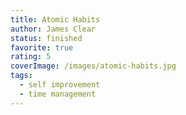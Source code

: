 ```yaml
---
title: Atomic Habits
author: James Clear
status: finished
favorite: true
rating: 5
coverImage: /images/atomic-habits.jpg
tags:
  - self improvement
  - time management
---
```


